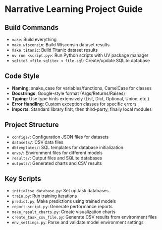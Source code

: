 # Narrative Learning Project Guide

## Build Commands
- `make`: Build everything
- `make wisconsin`: Build Wisconsin dataset results
- `make titanic`: Build Titanic dataset results
- `uv run <script.py>`: Run Python scripts with UV package manager
- `sqlite3 <file.sqlite> < file.sql`: Create/update SQLite database

## Code Style
- **Naming**: snake_case for variables/functions, CamelCase for classes
- **Docstrings**: Google-style format (Args/Returns/Raises)
- **Typing**: Use type hints extensively (List, Dict, Optional, Union, etc.)
- **Error Handling**: Custom exception classes for specific errors
- **Imports**: Standard library first, then third-party, finally local modules

## Project Structure
- `configs/`: Configuration JSON files for datasets
- `datasets/`: CSV data files
- `dbtemplates/`: SQL templates for database initialization
- `envs/`: Environment files for different models
- `results/`: Output files and SQLite databases
- `outputs/`: Generated charts and CSV results

## Key Scripts
- `initialise_database.py`: Set up task databases
- `train.py`: Run training iterations
- `predict.py`: Make predictions using trained models
- `report-script.py`: Generate performance reports
- `make_result_charts.py`: Create visualization charts
- `create_task_csv_file.py`: Generate CSV results from environment files
- `env_settings.py`: Parse and validate model environment settings